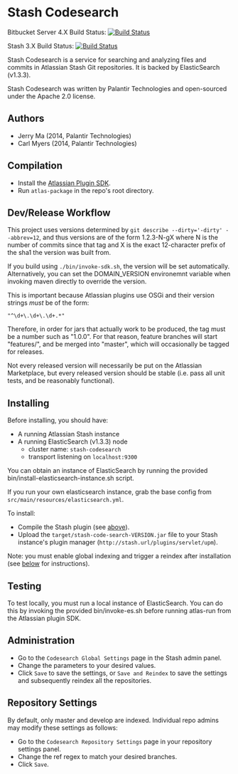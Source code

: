 # Stash Codesearch 

Bitbucket Server 4.X Build Status: [![Build Status](https://travis-ci.org/terabyte/stash-codesearch-plugin.svg?branch=master)](https://travis-ci.org/terabyte/stash-codesearch-plugin)

Stash 3.X Build Status: [![Build Status](https://travis-ci.org/terabyte/stash-codesearch-plugin.svg?branch=stash-3.x-backports)](https://travis-ci.org/terabyte/stash-codesearch-plugin)

Stash Codesearch is a service for searching and analyzing files and commits in Atlassian Stash Git repositories. It is backed by ElasticSearch (v1.3.3).

Stash Codesearch was written by Palantir Technologies and open-sourced under the Apache 2.0 license.

## Authors

- Jerry Ma (2014, Palantir Technologies)
- Carl Myers (2014, Palantir Technologies)

## Compilation

- Install the [Atlassian Plugin SDK](https://developer.atlassian.com/display/DOCS/Set+up+the+Atlassian+Plugin+SDK+and+Build+a+Project).
- Run `atlas-package` in the repo's root directory.

## Dev/Release Workflow

This project uses versions determined by `git describe --dirty='-dirty' --abbrev=12`, and thus versions are of the form 1.2.3-N-gX where N is the number of commits since that tag and X is the exact 12-character prefix of the sha1 the version was built from.

If you build using `./bin/invoke-sdk.sh`, the version will be set automatically.  Alternatively, you can set the DOMAIN_VERSION environemnt variable when invoking maven directly to override the version.

This is important because Atlassian plugins use OSGi and their version strings *must* be of the form:

    "^\d+\.\d+\.\d+.*"
    
Therefore, in order for jars that actually work to be produced, the tag must be a number such as "1.0.0".  For that reason, feature branches will start "features/", and be merged into "master", which will occasionally be tagged for releases.

Not every released version will necessarily be put on the Atlassian Marketplace, but every released version should be stable (i.e. pass all unit tests, and be reasonably functional).

## Installing

Before installing, you should have:

- A running Atlassian Stash instance
- A running ElasticSearch (v1.3.3) node
  - cluster name: `stash-codesearch`
  - transport listening on `localhost:9300`

You can obtain an instance of ElasticSearch by running the provided bin/install-elasticsearch-instance.sh script.

If you run your own elasticsearch instance, grab the base config from
`src/main/resources/elasticsearch.yml`.

To install:

- Compile the Stash plugin (see [above](#compile-guide)).
- Upload the `target/stash-code-search-VERSION.jar` file to your Stash instance's plugin manager (`http://stash.url/plugins/servlet/upm`).

Note: you must enable global indexing and trigger a reindex after installation (see [below](#administration) for instructions).

## Testing

To test locally, you must run a local instance of ElasticSearch.  You can do this by invoking the provided bin/invoke-es.sh before running atlas-run from the Atlassian plugin SDK.

## Administration

- Go to the `Codesearch Global Settings` page in the Stash admin panel.
- Change the parameters to your desired values.
- Click `Save` to save the settings, or `Save and Reindex` to save the settings and subsequently reindex all the repositories.


## Repository Settings

By default, only master and develop are indexed. Individual repo admins may modify these settings as follows:

- Go to the `Codesearch Repository Settings` page in your repository settings panel.
- Change the ref regex to match your desired branches.
- Click `Save`.
